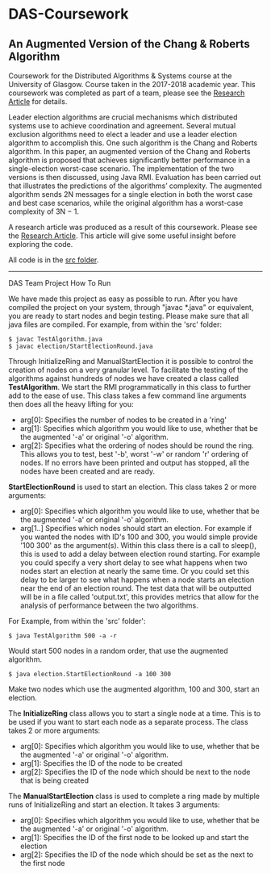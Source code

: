 # DAS-Coursework
## An Augmented Version of the Chang &amp; Roberts Algorithm
Coursework for the Distributed Algorithms &amp; Systems course at the University of Glasgow. Course taken in the 2017-2018 academic year. This coursework was completed as part of a team, please see the [Research Article](Research-Article.pdf) for details.

Leader election algorithms are crucial mechanisms which distributed systems use to achieve coordination and agreement. 
Several mutual exclusion algorithms need to elect a leader and use a leader election algorithm to accomplish this. 
One such algorithm is the Chang and Roberts algorithm. 
In this paper, an augmented version of the Chang and Roberts algorithm is proposed that achieves significantly better performance in a single-election worst-case scenario. 
The implementation of the two versions is then discussed, using Java RMI. 
Evaluation has been carried out that illustrates the predictions of the algorithms’ complexity. 
The augmented algorithm sends 2N messages for a single election in both the worst case and best case scenarios, while the original algorithm has a worst-case complexity of 3N − 1.

A research article was produced as a result of this coursework. 
Please see the [Research Article](Research-Article.pdf).
This article will give some useful insight before exploring the code.

All code is in the [src folder](src).

-----------------------------------------------------------------------------------------

DAS Team Project
How To Run

We have made this project as easy as possible to run. After you have compiled the project
on your system, through "javac *.java" or equivalent, you are ready to start nodes and
begin testing. Please make sure that all java files are compiled. For example, from within the 'src' folder:

    $ javac TestAlgorithm.java
    $ javac election/StartElectionRound.java

Through InitializeRing and ManualStartElection it is possible to control the creation of nodes on a
very granular level. To facilitate the testing of the algorithms against hundreds of
nodes we have created a class called **TestAlgorithm**. We start the RMI programmatically in
this class to further add to the ease of use. This class takes a few command line
arguments then does all the heavy lifting for you:
* arg[0]: Specifies the number of nodes to be created in a 'ring'
* arg[1]: Specifies which algorithm you would like to use, whether that be the
            augmented '-a' or original '-o' algorithm.
* arg[2]: Specifies what the ordering of nodes should be round the ring. This allows
            you to test, best '-b', worst '-w' or random 'r' ordering of nodes.
If no errors have been printed and output has stopped, all the nodes have been created
and are ready.

**StartElectionRound** is used to start an election. This class takes 2 or more arguments:
* arg[0]:  Specifies which algorithm you would like to use, whether that be the
             augmented '-a' or original '-o' algorithm.
* arg[1..] Specifies which nodes should start an election. For example if you wanted
             the nodes with ID's 100 and 300, you would simple provide '100 300' as the
             argument(s).
Within this class there is a call to sleep(), this is used to add a delay between
election round starting. For example you could specify a very short delay to see what
happens when two nodes start an election at nearly the same time. Or you could set this
delay to be larger to see what happens when a node starts an election near the end of an
election round. The test data that will be outputted will be in a file called
'output.txt', this provides metrics that allow for the analysis of performance between
the two algorithms.

For Example, from within the 'src' folder':

    $ java TestAlgorithm 500 -a -r

Would start 500 nodes in a random order, that use the augmented algorithm.

    $ java election.StartElectionRound -a 100 300

Make two nodes which use the augmented algorithm, 100 and 300, start an election.

The **InitializeRing** class allows you to start a single node at a time. This is to be used if 
you want to start each node as a separate process. The class takes 2 or more arguments:
* arg[0]: Specifies which algorithm you would like to use, whether that be the
            augmented '-a' or original '-o' algorithm.
* arg[1]: Specifies the ID of the node to be created
* arg[2]: Specifies the ID of the node which should be next to the node that is being created
    
The **ManualStartElection** class is used to complete a ring made by multiple runs of InitializeRing
and start an election. It takes 3 arguments:
* arg[0]: Specifies which algorithm you would like to use, whether that be the
            augmented '-a' or original '-o' algorithm.
* arg[1]: Specifies the ID of the first node to be looked up and start the election
* arg[2]: Specifies the ID of the node which should be set as the next to the first node
